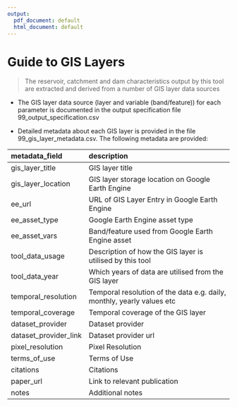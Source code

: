 ```yaml
---
output:
  pdf_document: default
  html_document: default
---
```

# Guide to GIS Layers

> The reservoir, catchment and dam characteristics output by this tool are extracted and derived from a number of GIS layer data sources

-   The GIS layer data source (layer and variable (band/feature)) for each parameter is documented in the output specification file 99_output_specification.csv

-   Detailed metadata about each GIS layer is provided in the file 99_gis_layer_metadata.csv. The following metadata are provided:

| metadata_field        | description                                                            |
|:-----------------------------------|:-----------------------------------------------------|
| gis_layer_title       | GIS layer title                                                        |
| gis_layer_location    | GIS layer storage location on Google Earth Engine                      |
| ee_url                | URL of GIS Layer Entry in Google Earth Engine                          |
| ee_asset_type         | Google Earth Engine asset type                                         |
| ee_asset_vars         | Band/feature used from Google Earth Engine asset                       |
| tool_data_usage       | Description of how the GIS layer is utilised by this tool              |
| tool_data_year        | Which years of data are utilised from the GIS layer                    |
| temporal_resolution   | Temporal resolution of the data e.g. daily, monthly, yearly values etc |
| temporal_coverage     | Temporal coverage of the GIS layer                                     |
| dataset_provider      | Dataset provider                                                       |
| dataset_provider_link | Dataset provider url                                                   |
| pixel_resolution      | Pixel Resolution                                                       |
| terms_of_use          | Terms of Use                                                           |
| citations             | Citations                                                              |
| paper_url             | Link to relevant publication                                           |
| notes                 | Additional notes                                                       |
